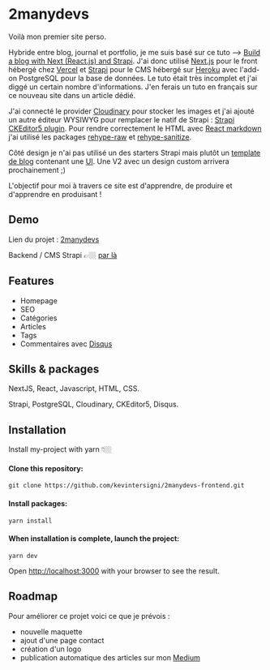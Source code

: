 
# 2manydevs


Voilà mon premier site perso.

Hybride entre blog, journal et portfolio, je me suis basé sur ce tuto --> [Build a blog with Next (React.js) and Strapi](https://strapi.io/blog/build-a-blog-with-next-react-js-strapi). J'ai donc utilisé [Next.js](https://nextjs.org/) pour le front hébergé chez [Vercel](https://vercel.com/) et [Strapi](https://strapi.io/) pour le CMS hébergé sur [Heroku](https://www.heroku.com/) avec l'add-on PostgreSQL pour la base de données. 
Le tuto était très incomplet et j'ai diggé un certain nombre d'informations. J'en ferais un tuto en français sur ce nouveau site dans un article dédié.

J'ai connecté le provider [Cloudinary](https://cloudinary.com/) pour stocker les images et j'ai ajouté un autre éditeur WYSIWYG pour remplacer le natif de Strapi : [Strapi CKEditor5 plugin](https://github.com/Roslovets-Inc/strapi-plugin-ckeditor5).
Pour rendre correctement le HTML avec [React markdown](https://github.com/remarkjs/react-markdown) j'ai utilisé les packages [rehype-raw](https://github.com/rehypejs/rehype-raw) et [rehype-sanitize](https://github.com/rehypejs/rehype-sanitize).

Côté design je n'ai pas utilisé un des starters Strapi mais plutôt un [template de blog](https://github.com/strapi/strapi-template-blog) contenant une [UI](https://getuikit.com/). Une V2 avec un design custom arrivera prochainement ;)

L'objectif pour moi à travers ce site est d'apprendre, de produire et d'apprendre en produisant !


## Demo

Lien du projet : <a href="https://2manydevs.com//" target="_blank">2manydevs</a>


Backend / CMS Strapi 👉🏼   [par là](https://github.com/kevintersigni/2manydevs-backend)


## Features

- Homepage
- SEO
- Catégories
- Articles
- Tags
- Commentaires avec [Disqus](https://disqus.com/)


## Skills & packages
NextJS, React, Javascript, HTML, CSS.

Strapi, PostgreSQL, Cloudinary, CKEditor5, Disqus.


## Installation

Install my-project with yarn 👇🏼

#### Clone this repository:

`git clone https://github.com/kevintersigni/2manydevs-frontend.git`

#### Install packages:

`yarn install`

#### When installation is complete, launch the project:

`yarn dev`


Open [http://localhost:3000](http://localhost:3000) with your browser to see the result.

## Roadmap

Pour améliorer ce projet voici ce que je prévois :

- nouvelle maquette
- ajout d'une page contact
- création d'un logo
- publication automatique des articles sur mon [Medium](https://medium.com/@kevin.tersigni)

